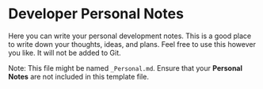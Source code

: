 # Developer Personal Notes

Here you can write your personal development notes. This is a good place to write down your thoughts, ideas, and plans. Feel free to use this however you like. It will not be added to Git.

Note: This file might be named `_Personal.md`. Ensure that your **Personal Notes** are not included in this template file.